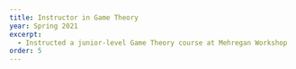 ```yaml
---
title: Instructor in Game Theory
year: Spring 2021
excerpt:
  - Instructed a junior-level Game Theory course at Mehregan Workshop
order: 5
---
```

